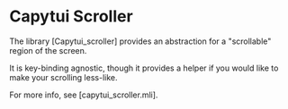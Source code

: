 # Capytui Scroller

The library [Capytui_scroller] provides an abstraction for a "scrollable"
region of the screen.

It is key-binding agnostic, though it provides a helper if you would like
to make your scrolling less-like.

For more info, see [capytui_scroller.mli].
